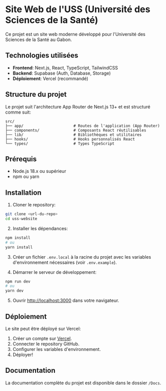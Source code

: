 # Site Web de l'USS (Université des Sciences de la Santé)

Ce projet est un site web moderne développé pour l'Université des Sciences de la Santé au Gabon.

## Technologies utilisées

- **Frontend**: Next.js, React, TypeScript, TailwindCSS
- **Backend**: Supabase (Auth, Database, Storage)
- **Déploiement**: Vercel (recommandé)

## Structure du projet

Le projet suit l'architecture App Router de Next.js 13+ et est structuré comme suit:

```
src/
├── app/                      # Routes de l'application (App Router)
├── components/               # Composants React réutilisables
├── lib/                      # Bibliothèques et utilitaires
├── hooks/                    # Hooks personnalisés React
└── types/                    # Types TypeScript
```

## Prérequis

- Node.js 18.x ou supérieur
- npm ou yarn

## Installation

1. Cloner le repository:

```bash
git clone <url-du-repo>
cd uss-website
```

2. Installer les dépendances:

```bash
npm install
# ou
yarn install
```

3. Créer un fichier `.env.local` à la racine du projet avec les variables d'environnement nécessaires (voir `.env.example`).

4. Démarrer le serveur de développement:

```bash
npm run dev
# ou
yarn dev
```

5. Ouvrir [http://localhost:3000](http://localhost:3000) dans votre navigateur.

## Déploiement

Le site peut être déployé sur Vercel:

1. Créer un compte sur [Vercel](https://vercel.com).
2. Connecter le repository GitHub.
3. Configurer les variables d'environnement.
4. Déployer!

## Documentation

La documentation complète du projet est disponible dans le dossier `/Docs`.
